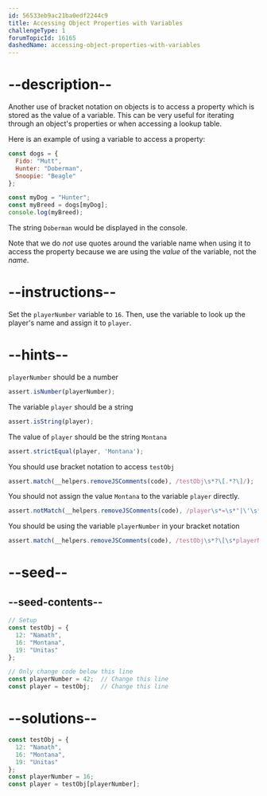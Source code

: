 ```yaml
---
id: 56533eb9ac21ba0edf2244c9
title: Accessing Object Properties with Variables
challengeType: 1
forumTopicId: 16165
dashedName: accessing-object-properties-with-variables
---
```


# --description--

Another use of bracket notation on objects is to access a property which is stored as the value of a variable. This can be very useful for iterating through an object's properties or when accessing a lookup table.

Here is an example of using a variable to access a property:

```js
const dogs = {
  Fido: "Mutt",
  Hunter: "Doberman",
  Snoopie: "Beagle"
};

const myDog = "Hunter";
const myBreed = dogs[myDog];
console.log(myBreed);
```

The string `Doberman` would be displayed in the console.

Note that we do *not* use quotes around the variable name when using it to access the property because we are using the *value* of the variable, not the *name*.

# --instructions--

Set the `playerNumber` variable to `16`. Then, use the variable to look up the player's name and assign it to `player`.

# --hints--

`playerNumber` should be a number

```js
assert.isNumber(playerNumber);
```

The variable `player` should be a string

```js
assert.isString(player);
```

The value of `player` should be the string `Montana`

```js
assert.strictEqual(player, 'Montana');
```

You should use bracket notation to access `testObj`

```js
assert.match(__helpers.removeJSComments(code), /testObj\s*?\[.*?\]/);
```

You should not assign the value `Montana` to the variable `player` directly.

```js
assert.notMatch(__helpers.removeJSComments(code), /player\s*=\s*"|\'\s*Montana\s*"|\'\s*;/gi);
```

You should be using the variable `playerNumber` in your bracket notation

```js
assert.match(__helpers.removeJSComments(code), /testObj\s*?\[\s*playerNumber\s*\]/);
```

# --seed--

## --seed-contents--

```js
// Setup
const testObj = {
  12: "Namath",
  16: "Montana",
  19: "Unitas"
};

// Only change code below this line
const playerNumber = 42;  // Change this line
const player = testObj;   // Change this line
```

# --solutions--

```js
const testObj = {
  12: "Namath",
  16: "Montana",
  19: "Unitas"
};
const playerNumber = 16;
const player = testObj[playerNumber];
```
